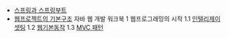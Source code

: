 - [스프링과 스프링부트](https://github.com/Malvin222/study/blob/b6803fcb139cf0768c53853664705e3fd9ac44eb/web-dev/SpringAndSpringboot.txt)
- [웹프로젝트의 기본구조](https://github.com/Malvin222/study/blob/b6803fcb139cf0768c53853664705e3fd9ac44eb/web-dev/%EC%9B%B9%ED%94%84%EB%A1%9C%EC%A0%9D%ED%8A%B8%EC%9D%98%20%EA%B8%B0%EB%B3%B8%EA%B5%AC%EC%A1%B0)
자바 웹 개발 워크북
1 웹프로그래밍의 시작
1.1 [인텔리제이셋팅](https://github.com/Malvin222/study/blob/b6803fcb139cf0768c53853664705e3fd9ac44eb/web-dev/setting.txt)
1.2 [웹기본동작](https://github.com/Malvin222/study/blob/b6803fcb139cf0768c53853664705e3fd9ac44eb/web-dev/%EC%9B%B9%20%EA%B8%B0%EB%B3%B8%20%EB%8F%99%EC%9E%91)
1.3 [MVC 패턴](https://github.com/Malvin222/study/blob/b6803fcb139cf0768c53853664705e3fd9ac44eb/web-dev/WEB-MVC/WebMVC)
